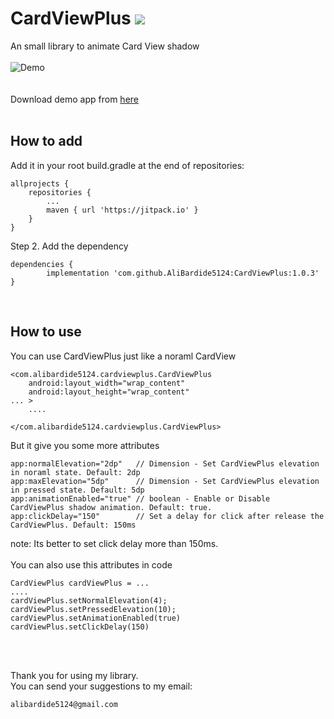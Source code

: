 # CardViewPlus [![](https://jitpack.io/v/AliBardide5124/CardViewPlus.svg)](https://jitpack.io/#AliBardide5124/CardViewPlus)
An small library to animate Card View shadow
<br/>
<br/>
    ![Demo](https://drive.google.com/uc?export=download&id=1Fyztx2EGxhkuNGGaaifAC9mu71m1n30A)
<br/>
<br/>
<br/>
Download demo app from [here](https://drive.google.com/uc?export=download&id=1pXNp_Fk3x3UJFR7eqCwPra74ri2WBLxO)
<br/>
<br/>

## How to add
Add it in your root build.gradle at the end of repositories:

	allprojects {
		repositories {
			...
			maven { url 'https://jitpack.io' }
		}
	}
Step 2. Add the dependency

	dependencies {
	        implementation 'com.github.AliBardide5124:CardViewPlus:1.0.3'
	}
<br/>

## How to use
You can use CardViewPlus just like a noraml CardView
	
	<com.alibardide5124.cardviewplus.CardViewPlus
        android:layout_width="wrap_content"
        android:layout_height="wrap_content"
	... >
		....
	
	</com.alibardide5124.cardviewplus.CardViewPlus>
	
But it give you some more attributes 

	app:normalElevation="2dp"   // Dimension - Set CardViewPlus elevation in noraml state. Default: 2dp
	app:maxElevation="5dp"      // Dimension - Set CardViewPlus elevation in pressed state. Default: 5dp
	app:animationEnabled="true" // boolean - Enable or Disable CardViewPlus shadow animation. Default: true.
	app:clickDelay="150"        // Set a delay for click after release the CardViewPlus. Default: 150ms

note: Its better to set click delay more than 150ms.
<br/>
<br/>
You can also use this attributes in code

	CardViewPlus cardViewPlus = ...
	....
	cardViewPlus.setNormalElevation(4);
	cardViewPlus.setPressedElevation(10);
	cardViewPlus.setAnimationEnabled(true)
	cardViewPlus.setClickDelay(150)
<br/>
<br/>

  Thank you for using my library.
  <br/>
  You can send your suggestions to my email: 
   
	alibardide5124@gmail.com 
  
